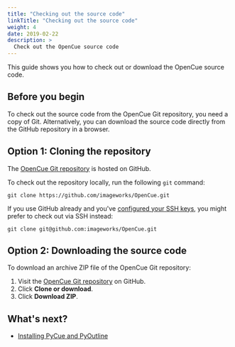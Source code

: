 ```yaml
---
title: "Checking out the source code"
linkTitle: "Checking out the source code"
weight: 4
date: 2019-02-22
description: >
  Check out the OpenCue source code
---
```


This guide shows you how to check out or download the OpenCue source code.

## Before you begin

To check out the source code from the OpenCue Git repository, you need a copy of
Git. Alternatively, you can download the source code directly from the GitHub
repository in a browser.

## Option 1: Cloning the repository

The [OpenCue Git repository](https://github.com/imageworks/OpenCue) is hosted on
GitHub.

To check out the repository locally, run the following `git` command:

```shell
git clone https://github.com/imageworks/OpenCue.git
```

If you use GitHub already and you've
[configured your SSH keys](https://help.github.com/articles/adding-a-new-ssh-key-to-your-github-account/),
you might prefer to check out via SSH instead:

```shell
git clone git@github.com:imageworks/OpenCue.git
```

## Option 2: Downloading the source code

To download an archive ZIP file of the OpenCue Git repository:

1.  Visit the [OpenCue Git repository](https://github.com/imageworks/OpenCue) on
    GitHub.
1.  Click **Clone or download**.
1.  Click **Download ZIP**.

## What's next?

*   [Installing PyCue and PyOutline](/docs/getting-started/installing-pycue-and-pyoutline)
